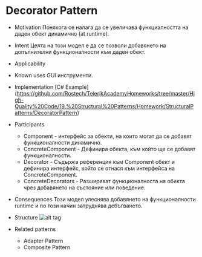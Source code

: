 # Decorator Pattern

  *   Motivation
      	Понякога се налага да се увеличава функциалността на даден обект динамично (at runtime).
  *   Intent
        Целта на този модел е да се позволи добавянето на допълнителни функционалности към даден обект.   	
  *   Applicability

  *   Known uses
        GUI инструменти.
  *   Implementation
      [C# Example] (https://github.com/Rostech/TelerikAcademyHomeworks/tree/master/High-Quality%20Code/19.%20Structural%20Patterns/Homework/StructuralPatterns/DecoratorPattern)
  *   Participants
        * Component - интерфейс за обекти, на които могат да се добавят функционалности динамично.
        * ConcreteComponent - Дефинира обекта, към който ще се добавят функционалности.
        * Decorator - Съдържа референция към Component обект и дефинира интерфейс, който се отнася към интерфейса на ConcreteComponent.
        * ConcreteDecorators - Разширяват функционалноста на обекта чрез добавянето на  състояние или поведение.
  *   Consequences
        Този модел улеснява добавянето на функционалности runtime и по този начин затруднява дебъгването.
  *   Structure
      ![alt tag](http://www.oodesign.com/images/design_patterns/structural/decorator-design-pattern-implementation-uml-class-diagram.png)
  *   Related patterns
      * Adapter Pattern
      * Composite Pattern
